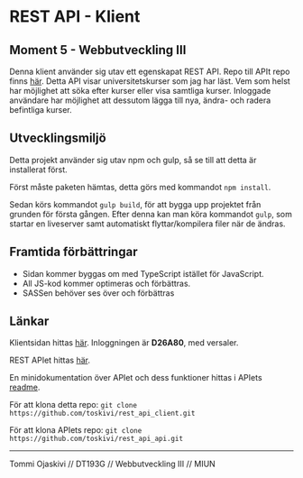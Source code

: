 # REST API - Klient

## Moment 5 - Webbutveckling III

Denna klient använder sig utav ett egenskapat REST API. Repo till APIt repo finns [här](https://github.com/toskivi/rest_api_api). Detta API visar universitetskurser som jag har läst. Vem som helst har möjlighet att söka efter kurser eller visa samtliga kurser. Inloggade användare har möjlighet att dessutom lägga till nya, ändra- och radera befintliga kurser.

## Utvecklingsmiljö

Detta projekt använder sig utav npm och gulp, så se till att detta är installerat först.

Först måste paketen hämtas, detta görs med kommandot `npm install`.

Sedan körs kommandot `gulp build`, för att bygga upp projektet från grunden för första gången. Efter denna kan man köra kommandot `gulp`, som startar en liveserver samt automatiskt flyttar/kompilera filer när de ändras.

## Framtida förbättringar

- Sidan kommer byggas om med TypeScript istället för JavaScript.
- All JS-kod kommer optimeras och förbättras.
- SASSen behöver ses över och förbättras

## Länkar

Klientsidan hittas [här](https://ojaskivi.se/rest_api/client/). Inloggningen är **D26A80**, med versaler.


REST APIet hittas [här](https://ojaskivi.se/rest_api/public/api/).

En minidokumentation över APIet och dess funktioner hittas i APIets [readme](https://github.com/toskivi/rest_api_api).

För att klona detta repo: `git clone https://github.com/toskivi/rest_api_client.git`

För att klona APIets repo: `git clone https://github.com/toskivi/rest_api_api.git`

---

Tommi Ojaskivi // DT193G // Webbutveckling III // MIUN

